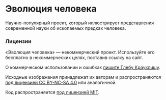 # Эволюция человека
Научно-популярный проект, который иллюстрирует представления современной науки об ископаемых предках человека.

### Лицензии
«Эволюция человека» — некоммерческий проект. Используйте его бесплатно в некоммерческих целях, поставив ссылку на сайт.

О коммерческом использовании и ошибках [пишите Глебу Крауклишу](krauklish@gmail.com).

Исходные изображения принадлежат их авторам и распространяются [под лицензией CC BY-NC-SA 4.0](https://creativecommons.org/licenses/by-nc-sa/4.0/) или аналогичной.

Код распространяется [под лицензией MIT](LICENSE).
